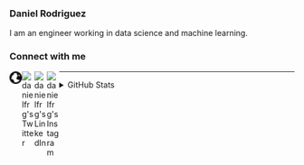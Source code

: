 ### Daniel Rodriguez

I am an engineer working in data science and machine learning.

### Connect with me

[<img align="left" alt="extrapolations.dev" width="22px" src="https://raw.githubusercontent.com/iconic/open-iconic/master/svg/globe.svg" />][website]
[<img align="left" alt="danielfrg's Twitter" width="22px" src="https://cdn.jsdelivr.net/npm/simple-icons@v3/icons/twitter.svg" />][twitter]
[<img align="left" alt="danielfrg's LinkedIn" width="22px" src="https://cdn.jsdelivr.net/npm/simple-icons@v3/icons/linkedin.svg" />][linkedin]
[<img align="left" alt="danielfrg's Instagram" width="22px" src="https://cdn.jsdelivr.net/npm/simple-icons@v3/icons/instagram.svg" />][instagram]

---

<details>
  <summary>GitHub Stats</summary>

  <img align="left" alt="danielfrg's GitHub Stats" src="https://github-readme-stats.vercel.app/api/top-langs/?username=danielfrg&layout=compact" />
</details>

[website]: https://extrapolations.dev
[twitter]: https://twitter.com/danielfrg
[instagram]: https://instagram.com/danielfrg2
[linkedin]: https://linkedin.com/in/danielfrg
